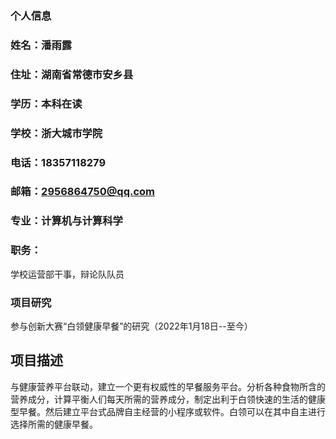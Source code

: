 ### 个人信息
### 姓名：潘雨露  
### 住址：湖南省常德市安乡县
### 学历：本科在读
### 学校：浙大城市学院
### 电话：18357118279
### 邮箱：2956864750@qq.com
### 专业：计算机与计算科学
### 职务：
学校运营部干事，辩论队队员

### 项目研究
参与创新大赛“白领健康早餐”的研究（2022年1月18日--至今）
## 项目描述
与健康营养平台联动，建立一个更有权威性的早餐服务平台。分析各种食物所含的营养成分，计算平衡人们每天所需的营养成分，制定出利于白领快速的生活的健康型早餐。然后建立平台式品牌自主经营的小程序或软件。白领可以在其中自主进行选择所需的健康早餐。

